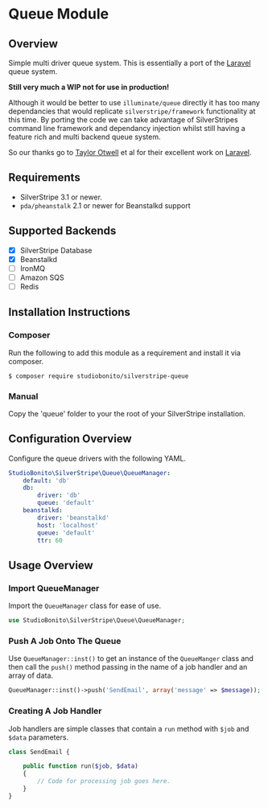 # Queue Module

## Overview

Simple multi driver queue system. This is essentially a port of the [Laravel](http://laravel.com/) queue system.

**Still very much a WIP not for use in production!**

Although it would be better to use `illuminate/queue` directly it has too many dependancies that would replicate `silverstripe/framework` functionality at this time. By porting the code we can take advantage of SilverStripes command line framework and dependancy injection whilst still having a feature rich and multi backend queue system.

So our thanks go to [Taylor Otwell](https://twitter.com/taylorotwell) et al for their excellent work on [Laravel](http://laravel.com/).

## Requirements

- SilverStripe 3.1 or newer.
- `pda/pheanstalk` 2.1 or newer for Beanstalkd support

## Supported Backends

- [x] SilverStripe Database
- [x] Beanstalkd
- [ ] IronMQ
- [ ] Amazon SQS
- [ ] Redis

## Installation Instructions

### Composer

Run the following to add this module as a requirement and install it via composer.

	$ composer require studiobonito/silverstripe-queue

### Manual

Copy the 'queue' folder to your the root of your SilverStripe installation.

## Configuration Overview

Configure the queue drivers with the following YAML.

```yaml
StudioBonito\SilverStripe\Queue\QueueManager:
    default: 'db'
    db:
        driver: 'db'
        queue: 'default'
    beanstalkd:
        driver: 'beanstalkd'
        host: 'localhost'
        queue: 'default'
        ttr: 60
```

## Usage Overview

### Import QueueManager

Import the `QueueManager` class for ease of use.

```php
use StudioBonito\SilverStripe\Queue\QueueManager;

```

### Push A Job Onto The Queue

Use `QueueManager::inst()` to get an instance of the `QueueManger` class and then call the `push()` method passing in the name of a job handler and an array of data.

```php
QueueManager::inst()->push('SendEmail', array('message' => $message));

```

### Creating A Job Handler

Job handlers are simple classes that contain a `run` method with `$job` and `$data` parameters.

```php
class SendEmail {

    public function run($job, $data)
    {
        // Code for processing job goes here.
    }
}
```